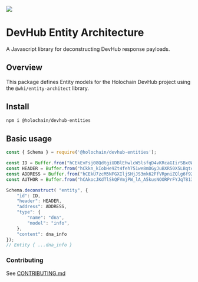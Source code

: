 [![](https://img.shields.io/npm/v/@holochain/devhub-entities/latest?style=flat-square)](http://npmjs.com/package/@holochain/devhub-entities)

# DevHub Entity Architecture
A Javascript library for deconstructing DevHub response payloads.


## Overview
This package defines Entity models for the Holochain DevHub project using the
`@whi/entity-architect` library.


## Install

```bash
npm i @holochain/devhub-entities
```

## Basic usage

```javascript
const { Schema } = require('@holochain/devhub-entities');

const ID = Buffer.from("hCEkEvFsj08QdtgiUDBlEhwlcW5lsfqD4vKRcaGIirSBx0Wl7MVf", "base64");
const HEADER = Buffer.from("hCkkn_kIobHe9Zt4feh751we8mDGyJuBXR50X5LBqtcSuGLalIBa", "base64");
const ADDRESS = Buffer.from("hCEkU7zcM5NFGXIljSHjJS3mk62FfVRpniZQlg6f92zWHkOZpb2z", "base64");
const AUTHOR = Buffer.from("hCAkocJKdTlSkQFVmjPW_lA_A5kusNOORPrFYJqT8134Pag45Vjf", "base64");

Schema.deconstruct( "entity", {
    "id": ID,
    "header": HEADER,
    "address": ADDRESS,
    "type": {
        "name": "dna",
        "model": "info",
    },
    "content": dna_info
});
// Entity { ...dna_info }
```

### Contributing

See [CONTRIBUTING.md](CONTRIBUTING.md)
